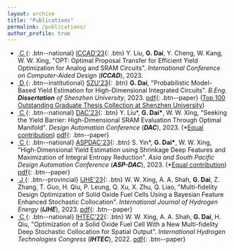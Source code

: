 ```yaml
---
layout: archive
title: "Publications"
permalink: /publications/
author_profile: true
---
```


* [&nbsp;C&nbsp;](){: .btn--national} [ICCAD'23](https://iccad.com/){: .btn} Y. Liu, **G. Dai**, Y. Cheng, W. Kang, W. W. Xing, "OPT: Optimal Proposal Transfer for Efficient Yield Optimization for Analog and SRAM Circuits". *International Conference on Computer-Aided Design* (***ICCAD***), 2023.
* [&nbsp;D&nbsp;](){: .btn--institutional} [SZU'23](https://en.szu.edu.cn/){: .btn} **G. Dai**, "Probabilistic Model-Based Yield Estimation for High-Dimensional Integrated Circuits". *B.Eng.* ***Dissertation*** *of Shenzhen University*, 2023.  [pdf](https://guohaodai.github.io/files/pub_UGThesis_23.pdf){: .btn--paper} (<u>Top 100 Outstanding Graduate Thesis Collection at Shenzhen University</u>)
* [&nbsp;C&nbsp;](){: .btn--national} [DAC'23](https://dac.com/){: .btn} Y. Liu\*, **G. Dai\***, W. W. Xing, "Seeking the Yield Barrier: High-Dimensional SRAM Evaluation Through Optimal Manifold". *Design Automation Conference* (***DAC***), 2023. (*<u>Equal contribution</u>) [pdf](https://guohaodai.github.io/files/My_DAC23.pdf){: .btn--paper} 
* [&nbsp;C&nbsp;](){: .btn--national} [ASPDAC'23](https://www.aspdac.com/aspdac2024/){: .btn} S. Yin\*, **G. Dai\***, W. W. Xing, "High-Dimensional Yield Estimation using Shrinkage Deep Features and Maximization of Integral Entropy Reduction". *Asia and South Pacific Design Automation Conference* (***ASP-DAC***), 2023.  (*<u>Equal contribution</u>) [pdf](https://guohaodai.github.io/files/My_ASPDAC23.pdf){: .btn--paper}
* [&nbsp;J&nbsp;](){: .btn--provincial} [IJHE'23](https://www.sciencedirect.com/journal/international-journal-of-hydrogen-energy){: .btn} W. W. Xing, A. A. Shah, **G. Dai**, Z. Zhang, T. Guo, H. Qiu, P. Leung, Q. Xu, X. Zhu, Q. Liao, "Multi-fidelity Design Optimization of Solid Oxide Fuel Cells Using a Bayesian Feature Enhanced Stochastic Collocation". *International Journal of Hydrogen Energy*  (***IJHE***), 2023. [pdf](https://guohaodai.github.io/files/My_IJHE23.pdf){: .btn--paper}
* [&nbsp;C&nbsp;](){: .btn--national} [IHTEC'22](https://ihtec2023.org/){: .btn} W. W. Xing, A. A. Shah, **G. Dai**, H. Qiu, "Optimization of a Solid Oxide Fuel Cell With a New Multi-fidelity Deep Stochastic Collocation for Spatial Output". *International Hydrogen Technologies Congress* (***IHTEC***), 2022. [pdf](https://guohaodai.github.io/files/My_IHTEC22.pdf){: .btn--paper}


